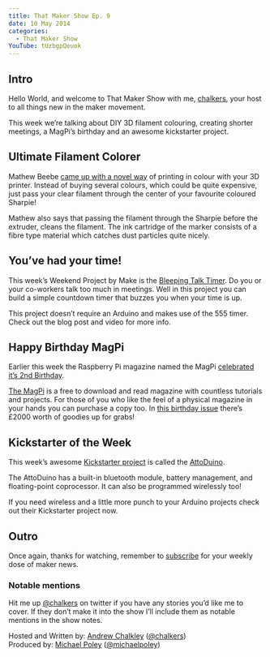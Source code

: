 ```yaml
---
title: That Maker Show Ep. 9
date: 10 May 2014
categories: 
  - That Maker Show
YouTube: tUzbgpQeuok
---
```

## Intro

Hello World, and welcome to That Maker Show with me, [chalkers](https://twitter.com/chalkers), your host to all things new in the maker movement.

This week we’re talking about DIY 3D filament colouring, creating shorter meetings, a MagPi’s birthday and an awesome kickstarter project.

## Ultimate Filament Colorer

Mathew Beebe [came up with a novel way](http://3dprint.com/3340/ulimate-filament-colorer/) of printing in colour with your 3D printer. Instead of buying several colours, which could be quite expensive, just pass your clear filament through the center of your favourite coloured Sharpie!

Mathew also says that passing the filament through the Sharpie before the extruder, cleans the filament. The ink cartridge of the marker consists of a fibre type material which catches dust particles quite nicely.

## You’ve had your time!

This week’s Weekend Project by Make is the [Bleeping Talk Timer](http://makezine.com/projects/bleeping-talk-timer/
).  Do you or your co-workers talk too much in meetings. Well in this project you can build a simple countdown timer that buzzes you when your time is up.

This project doesn’t require an Arduino and makes use of the 555 timer. Check out the blog post and video for more info.

## Happy Birthday MagPi

Earlier this week the Raspberry Pi magazine named the MagPi [celebrated it’s 2nd Birthday](http://www.raspberrypi.org/happy-second-birthday-to-the-magpi/).

[The MagPi](http://www.themagpi.com/) is a free to download and read magazine with countless tutorials and projects. For those of you who like the feel of a physical magazine in your hands you can purchase a copy too. In [this birthday issue](http://www.themagpi.com/issue/issue-23/) there’s £2000 worth of goodies up for grabs! 

## Kickstarter of the Week

This week’s awesome [Kickstarter project](https://www.kickstarter.com/projects/1756272518/attoduino-turbocharged-wireless-arduino-compatible?ref=discovery) is called the [AttoDuino](http://www.attoduino.com).

The AttoDuino has a built-in bluetooth module, battery management, and floating-point coprocessor. It can also be programmed wirelessly too!

If you need wireless and a little more punch to your Arduino projects check out their Kickstarter project now.

## Outro

Once again, thanks for watching, remember to [subscribe](http://www.youtube.com/user/thatmakershow) for your weekly dose of maker news. 

### Notable mentions
Hit me up [@chalkers](https://twitter.com/chalkers) on twitter if you have any stories you’d like me to cover. If they don’t make it into the show I’ll include them as notable mentions in the show notes.

Hosted and Written by: [Andrew Chalkley](http://forefront.io) ([@chalkers](https://twitter.com/chalkers))  
Produced by: [Michael Poley](http://michaelpoley.com) ([@michaelpoley](https://twitter.com/michaelpoley))

